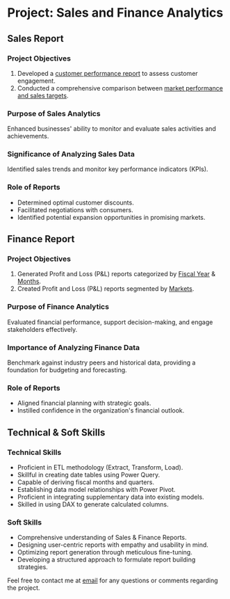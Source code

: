 # Project: Sales and Finance Analytics

## Sales Report

### Project Objectives

1. Developed a [customer performance report](https://github.com/Vishal1garg/Excel-Sales-and-Finance-Analytics/blob/main/Customer%20Performance%20Report.pdf) to assess customer engagement.
2. Conducted a comprehensive comparison between [market performance and sales targets](https://github.com/Vishal1garg/Excel-Sales-and-Finance-Analytics/blob/main/Market%20Performance%20vs%20Target%20Report.pdf).

### Purpose of Sales Analytics
Enhanced businesses' ability to monitor and evaluate sales activities and achievements.

### Significance of Analyzing Sales Data
Identified sales trends and monitor key performance indicators (KPIs).

### Role of Reports
- Determined optimal customer discounts.
- Facilitated negotiations with consumers.
- Identified potential expansion opportunities in promising markets.

## Finance Report

### Project Objectives

1. Generated Profit and Loss (P&L) reports categorized by [Fiscal Year](https://github.com/Vishal1garg/Excel-Sales-and-Finance-Analytics/blob/main/P%26L%20Statement%20by%20Fiscal%20Year.pdf) & [Months](https://github.com/Vishal1garg/Excel-Sales-and-Finance-Analytics/blob/main/P%26L%20Statement%20by%20Months.pdf).
2. Created Profit and Loss (P&L) reports segmented by [Markets](https://github.com/Vishal1garg/Excel-Sales-and-Finance-Analytics/blob/main/P%26L%20Statement%20by%20Markets.pdf).

### Purpose of Finance Analytics
Evaluated financial performance, support decision-making, and engage stakeholders effectively.

### Importance of Analyzing Finance Data
Benchmark against industry peers and historical data, providing a foundation for budgeting and forecasting.

### Role of Reports
- Aligned financial planning with strategic goals.
- Instilled confidence in the organization's financial outlook.

## Technical & Soft Skills

### Technical Skills
- Proficient in ETL methodology (Extract, Transform, Load).
- Skillful in creating date tables using Power Query.
- Capable of deriving fiscal months and quarters.
- Establishing data model relationships with Power Pivot.
- Proficient in integrating supplementary data into existing models.
- Skilled in using DAX to generate calculated columns.

### Soft Skills
- Comprehensive understanding of Sales & Finance Reports.
- Designing user-centric reports with empathy and usability in mind.
- Optimizing report generation through meticulous fine-tuning.
- Developing a structured approach to formulate report building strategies.

Feel free to contact me at [email](vishalgarg260698@gmail.com) for any questions or comments regarding the project.
